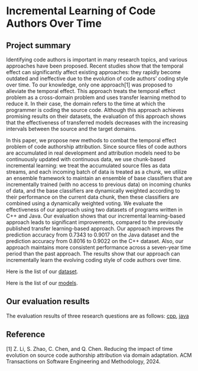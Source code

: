 # Incremental Learning of Code Authors Over Time
## Project summary

Identifying code authors is important in many research topics, and various approaches have been proposed. Recent studies show that the temporal effect can significantly affect existing approaches: they rapidly become outdated and ineffective due to the evolution of code authors’ coding style over time. To our knowledge, only one approach[1] was proposed to alleviate the temporal effect. This approach treats the temporal effect problem as a cross-domain problem and uses transfer learning method to reduce it. In their case, the domain refers to the time at which the programmer is coding the source code. Although this approach achieves promising results on their datasets, the evaluation of this approach shows that the effectiveness of transferred models decreases with the increasing intervals between the source and the target domains.

In this paper, we propose new methods to combat the temporal effect problem of code authorship attribution. Since source files of code authors are accumulated in real development and attribution models need to be continuously updated with continuous data, we use chunk-based incremental learning: we treat the accumulated source files as data streams, and each incoming batch of data is treated as a chunk, we utilize an ensemble framework to maintain an ensemble of base classifiers that are incrementally trained (with no access to previous data) on incoming chunks of data, and the base classifiers are dynamically weighted according to their performance on the current data chunk, then these classifiers are combined using a dynamically weighted voting. We evaluate the effectiveness of our approach using two datasets of programs written in C++ and Java. Our evaluation shows that our incremental learning-based approach leads to significant improvements, compared to the previously published transfer learning-based approach. Our approach improves the prediction accuracy from 0.7343 to 0.9017 on the Java dataset and the prediction accuracy from 0.8016 to 0.9022 on the C++ dataset. Also, our approach maintains more consistent performance across a seven-year time period than the past approach. The results show that our approach can incrementally learn the evolving coding style of code authors over time.

Here is the list of our [dataset](https://github.com/gongsiyi/identifying_codeauthors_overtime/tree/main/dataset).

Here is the list of our [models](https://github.com/gongsiyi/identifying_codeauthors_overtime/tree/main/models).

## Our evaluation results

The evaluation results of three research questions are as follows: 
[cpp](https://github.com/gongsiyi/authorship/blob/main/cpp.xlsx), [java](https://github.com/gongsiyi/authorship/blob/main/java.xlsx)

## Reference
[1] Z. Li, S. Zhao, C. Chen, and Q. Chen. Reducing the impact of time evolution on source code authorship attribution via domain adaptation. ACM Transactions on Software Engineering and Methodology, 2024.

